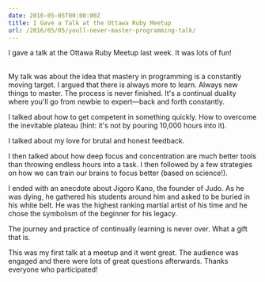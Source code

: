 ```yaml
---
date: 2016-05-05T00:00:00Z
title: I Gave a Talk at the Ottawa Ruby Meetup
url: /2016/05/05/youll-never-master-programming-talk/
---
```


I gave a talk at the Ottawa Ruby Meetup last week. It was lots of fun!

<script async class="speakerdeck-embed" data-id="9bc4b6ef08194e76bcd3e4c60ac9d89e" data-ratio="1.77777777777778" src="//speakerdeck.com/assets/embed.js"></script>
<br>
My talk was about the idea that mastery in programming is a constantly moving target. I argued that there is always more to learn. Always new things to master. The process is never finished. It's a continual duality where you'll go from newbie to expert—back and forth constantly.

I talked about how to get competent in something quickly. How to overcome the inevitable plateau (hint: it's not by pouring 10,000 hours into it).

I talked about my love for brutal and honest feedback.

I then talked about how deep focus and concentration are much better tools than throwing endless hours into a task. I then followed by a few strategies on how we can train our brains to focus better (based on science!).

I ended with an anecdote about Jigoro Kano, the founder of Judo. As he was dying, he gathered his students around him and asked to be buried in his white belt. He was the highest ranking martial artist of his time and he chose the symbolism of the beginner for his legacy.

The journey and practice of continually learning is never over. What a gift that is.

This was my first talk at a meetup and it went great. The audience was engaged and there were lots of great questions afterwards. Thanks everyone who participated!

